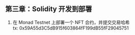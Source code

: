 ## 第三章：Solidity 开发到部署

1. 在 Monad Testnet 上部署一个 NFT 合约，并提交交易哈希  
	tx: 0x59A55d3C5dB915f603864fF199dB55fF29045751

